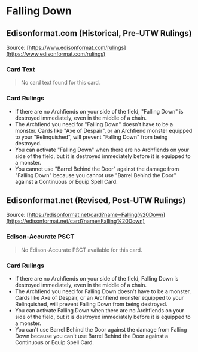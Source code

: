 # Falling Down

## Edisonformat.com (Historical, Pre-UTW Rulings)

Source: [https://www.edisonformat.com/rulings](https://www.edisonformat.com/rulings)

### Card Text

> No card text found for this card.

### Card Rulings

*   If there are no Archfiends on your side of the field, "Falling Down" is destroyed immediately, even in the middle of a chain.
*   The Archfiend you need for "Falling Down" doesn't have to be a monster. Cards like "Axe of Despair", or an Archfiend monster equipped to your "Relinquished", will prevent "Falling Down" from being destroyed.
*   You can activate "Falling Down" when there are no Archfiends on your side of the field, but it is destroyed immediately before it is equipped to a monster.
*   You cannot use "Barrel Behind the Door" against the damage from "Falling Down" because you cannot use "Barrel Behind the Door" against a Continuous or Equip Spell Card.

## Edisonformat.net (Revised, Post-UTW Rulings)

Source: [https://edisonformat.net/card?name=Falling%20Down](https://edisonformat.net/card?name=Falling%20Down)

### Edison-Accurate PSCT

> No Edison-Accurate PSCT available for this card.

### Card Rulings

*   If there are no Archfiends on your side of the field, Falling Down is destroyed immediately, even in the middle of a chain.
*   The Archfiend you need for Falling Down doesn't have to be a monster. Cards like Axe of Despair, or an Archfiend monster equipped to your Relinquished, will prevent Falling Down from being destroyed.
*   You can activate Falling Down when there are no Archfiends on your side of the field, but it is destroyed immediately before it is equipped to a monster.
*   You can't use Barrel Behind the Door against the damage from Falling Down because you can't use Barrel Behind the Door against a Continuous or Equip Spell Card.
            